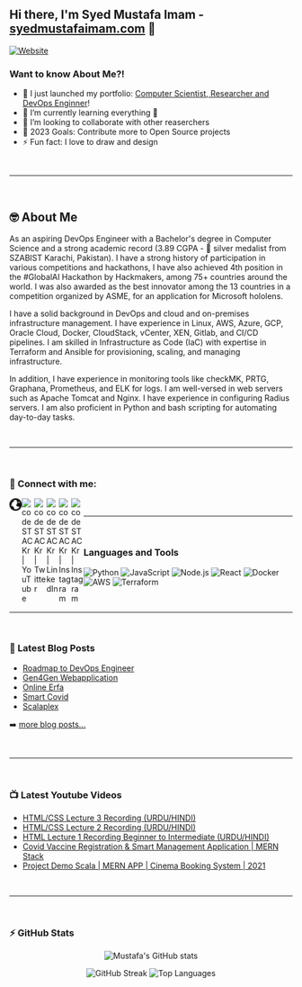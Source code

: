 ## Hi there, I'm Syed Mustafa Imam - [syedmustafaimam.com][website] 👋

[![Website](https://img.shields.io/website?label=SMustafaImam.com&style=for-the-badge&url=https://i0.wp.com/syedmustafaimam.com/wp-content/uploads/2020/08/cropped-Logo-Syed-Mustafa-Imam.png?fit=909%2C337&ssl=1)](https://syedmustafaimam.com/)

### Want to know About Me?!

- 🔭 I just launched my portfolio: [Computer Scientist, Researcher and DevOps Enginner][website]!
- 🌱 I’m currently learning everything 🤣
- 👯 I’m looking to collaborate with other reaserchers
- 🥅 2023 Goals: Contribute more to Open Source projects
- ⚡ Fun fact: I love to draw and design  
<br>
<hr>
<br>


## 🤓 About Me
As an aspiring DevOps Engineer with a Bachelor's degree in Computer Science and a strong academic record (3.89 CGPA - 🥈 silver medalist from SZABIST Karachi, Pakistan). I have a strong history of participation in various competitions and hackathons, I have also achieved 4th position in the #GlobalAI Hackathon by Hackmakers, among 75+ countries around the world. I was also awarded as the best innovator among the 13 countries in a competition organized by ASME, for an application for Microsoft hololens.

I have a solid background in DevOps and cloud and on-premises infrastructure management. I have experience in Linux, AWS, Azure, GCP, Oracle Cloud, Docker, CloudStack, vCenter, XEN, Gitlab, and CI/CD pipelines. I am skilled in Infrastructure as Code (IaC) with expertise in Terraform and Ansible for provisioning, scaling, and managing infrastructure.

In addition, I have experience in monitoring tools like checkMK, PRTG, Graphana, Prometheus, and ELK for logs. I am well-versed in web servers such as Apache Tomcat and Nginx. I have experience in configuring Radius servers. I am also proficient in Python and bash scripting for automating day-to-day tasks. 
  

<br>
<hr>
<br>

### 🤙 Connect with me:

[<img align="left" alt="codeSTACKr.com" width="22px" src="https://raw.githubusercontent.com/iconic/open-iconic/master/svg/globe.svg" />][website]
[<img align="left" alt="codeSTACKr | YouTube" width="22px" src="https://cdn.jsdelivr.net/npm/simple-icons@v3/icons/youtube.svg" />][youtube]
[<img align="left" alt="codeSTACKr | Twitter" width="22px" src="https://cdn.jsdelivr.net/npm/simple-icons@v3/icons/twitter.svg" />][twitter]
[<img align="left" alt="codeSTACKr | LinkedIn" width="22px" src="https://cdn.jsdelivr.net/npm/simple-icons@v3/icons/linkedin.svg" />][linkedin]
[<img align="left" alt="codeSTACKr | Instagram" width="22px" src="https://cdn.jsdelivr.net/npm/simple-icons@v3/icons/instagram.svg" />][instagram]
[<img align="left" alt="codeSTACKr | Instagram" width="22px" src="https://cdn.jsdelivr.net/npm/simple-icons@v3/icons/facebook.svg" />][facebook]

<br>
<hr>
<br>

### Languages and Tools

![Python](https://img.shields.io/badge/Python-3-blue?logo=python&logoColor=white)
![JavaScript](https://img.shields.io/badge/JavaScript-ES6%2B-F7DF1E?logo=javascript&logoColor=black)
![Node.js](https://img.shields.io/badge/Node.js-43853D?logo=node.js&logoColor=white)
![React](https://img.shields.io/badge/React-20232A?logo=react&logoColor=61DAFB)
![Docker](https://img.shields.io/badge/Docker-2496ED?logo=docker&logoColor=white)
![AWS](https://img.shields.io/badge/AWS-232F3E?logo=amazon-aws&logoColor=white)
![Terraform](https://img.shields.io/badge/Terraform-623CE4?logo=terraform&logoColor=white)

<br>
<hr>
<br>


### 📕 Latest Blog Posts

<!-- BLOG-POST-LIST:START -->
- [Roadmap to DevOps Engineer](https://syedmustafaimam.com/roadmap-to-devops-engineer/)
- [Gen4Gen Webapplication](https://syedmustafaimam.com/gen4gen/)
- [Online Erfa](https://syedmustafaimam.com/onlineerfa/)
- [Smart Covid](https://syedmustafaimam.com/smart-covid/)
- [Scalaplex](https://syedmustafaimam.com/scalaplex-web/)
<!-- BLOG-POST-LIST:END -->
➡️ [more blog posts...](https://syedmustafaimam.com/blog/)

<br>
<hr>
<br>

### 📺 Latest Youtube Videos
<!-- YOUTUBE:START -->
- [HTML/CSS Lecture 3 Recording &lpar;URDU/HINDI&rpar;](https://www.youtube.com/watch?v=y9yRXp2IENk)
- [HTML/CSS Lecture 2 Recording &lpar;URDU/HINDI&rpar;](https://www.youtube.com/watch?v=Sttenpo2-O8)
- [HTML Lecture 1 Recording Beginner to Intermediate &lpar;URDU/HINDI&rpar;](https://www.youtube.com/watch?v=Alg5ZnZgqiw)
- [Covid Vaccine Registration &amp; Smart Management Application | MERN Stack](https://www.youtube.com/watch?v=LTwiPRA_Lhw)
- [Project Demo Scala | MERN APP | Cinema Booking System | 2021](https://www.youtube.com/watch?v=9uYE8iMug7g)
<!-- YOUTUBE:END -->

<br>
<hr>
<br>

### ⚡ GitHub Stats

<p align="center">
  <img src="https://github-readme-stats.vercel.app/api?username=SyedMustafaImam&show_icons=true&count_private=true" alt="Mustafa's GitHub stats" />
</p>
<p align="center">
  <img src="https://streak-stats.demolab.com/?user=SyedMustafaImam" alt="GitHub Streak" />
  <img src="https://github-readme-stats.vercel.app/api/top-langs/?username=SyedMustafaImam&layout=compact&count_private=true" alt="Top Languages" />
</p>


[website]: https://syedmustafaimam.com/
[twitter]: https://twitter.com/MustafaimamLive
[youtube]: https://www.youtube.com/channel/UCqHoTWr15EI3gPv5CyaREtw?view_as=subscriber
[instagram]: https://www.instagram.com/mustafaimam.live/
[facebook]: https://www.facebook.com/mustafaimam.live/
[linkedin]: https://www.linkedin.com/in/syedmustafaimam/


